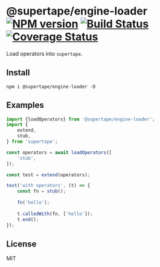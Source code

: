 # @supertape/engine-loader [![NPM version][NPMIMGURL]][NPMURL] [![Build Status][BuildStatusIMGURL]][BuildStatusURL] [![Coverage Status][CoverageIMGURL]][CoverageURL]

[NPMIMGURL]: https://img.shields.io/npm/v/supertape.svg?style=flat&longCache=true
[BuildStatusIMGURL]: https://img.shields.io/travis/coderaiser/supertape/master.svg?style=flat&longCache=true
[NPMURL]: https://npmjs.org/package/supertape "npm"
[BuildStatusURL]: https://travis-ci.org/coderaiser/supertape "Build Status"
[CoverageURL]: https://coveralls.io/github/coderaiser/supertape?branch=master
[CoverageIMGURL]: https://coveralls.io/repos/coderaiser/supertape/badge.svg?branch=master&service=github

Load operators into `supertape`.

## Install

```
npm i @supertape/engine-loader -D
```

## Examples

```js
import {loadOperators} from '@supertape/engine-loader';
import {
    extend,
    stub,
} from 'supertape';

const operators = await loadOperators([
    'stub',
]);

const test = extend(operators);

test('with operators', (t) => {
    const fn = stub();
    
    fn('hello');
    
    t.calledWith(fn, ['hello']);
    t.end();
});
```

## License

MIT
